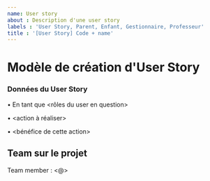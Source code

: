 ```yaml
---
name: User story
about : Description d'une user story
labels : 'User Story, Parent, Enfant, Gestionnaire, Professeur'
title : '[User Story] Code + name'
---
```


# Modèle de création d'User Story

<h3>Données du User Story</h3>

• En tant que <rôles du user en question>

•  <action à réaliser>

• <bénéfice de cette action>

## Team sur le projet

Team member : <@>
